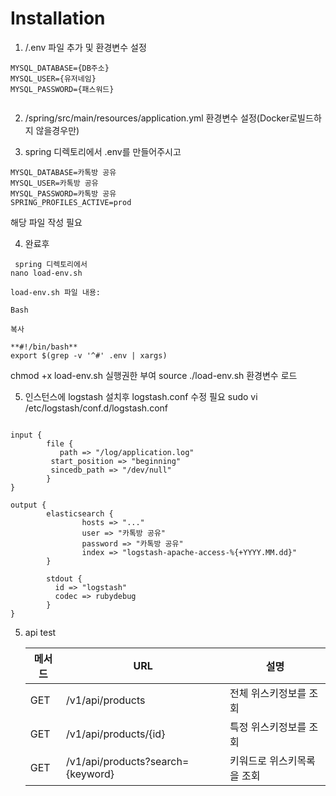 # Installation

1. /.env 파일 추가 및 환경변수 설정
```shell
MYSQL_DATABASE={DB주소}
MYSQL_USER={유저네임}
MYSQL_PASSWORD={패스워드}


```
2. /spring/src/main/resources/application.yml 환경변수 설정(Docker로빌드하지 않을경우만)

3. spring 디렉토리에서 .env를 만들어주시고
```shell
MYSQL_DATABASE=카톡방 공유
MYSQL_USER=카톡방 공유
MYSQL_PASSWORD=카톡방 공유
SPRING_PROFILES_ACTIVE=prod
```
해당 파일 작성 필요 


4. 완료후
```shell
 spring 디렉토리에서
nano load-env.sh
```

```shell
load-env.sh 파일 내용:

Bash

복사

**#!/bin/bash**
export $(grep -v '^#' .env | xargs)
```

chmod +x load-env.sh 실행권한 부여
source ./load-env.sh 환경변수 로드

5. 인스턴스에 logstash 설치후 
logstash.conf 수정 필요
sudo vi /etc/logstash/conf.d/logstash.conf

```shell

input {
        file {
           path => "/log/application.log"
         start_position => "beginning"
         sincedb_path => "/dev/null"
        }
}

output {
        elasticsearch {
                hosts => "..."
                user => "카톡방 공유"
                password => "카톡방 공유"
                index => "logstash-apache-access-%{+YYYY.MM.dd}"
        }

        stdout {
          id => "logstash"
          codec => rubydebug
        }
}

```


5. api test

   | 메서드 | URL                                                    | 설명             |
   |-----|--------------------------------------------------------|----------------|
   | GET | /v1/api/products                  | 전체 위스키정보를 조회   |
   | GET | /v1/api/products/{id}             | 특정 위스키정보를 조회   |
   | GET | /v1/api/products?search={keyword} | 키워드로 위스키목록을 조회 |


